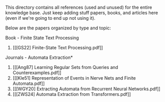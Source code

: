 This directory contains all references (used and unused) for the entire knowledge base. Just keep adding stuff papers, books, and articles here (even if we're going to end up not using it).

Below are the papers organized by type and topic:

Book - Finite State Text Processing
1. [[[GS22] Finite-State Text Processing.pdf]]

Journals - Automata Extraction*
1. [[[Ang87] Learning Regular Sets from Queries and Counterexamples.pdf]]
2. [[[Kle51] Representation of Events in Nerve Nets and Finite Automata.pdf]]
3. [[[WGY20] Extracting Automata from Recurrent Neural Networks.pdf]]
4. [[[ZWS24] Automata Extraction from Transformers.pdf]]